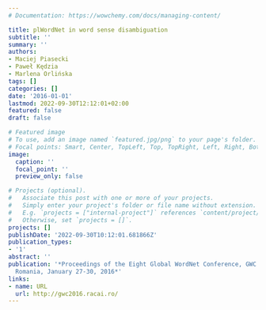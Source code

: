 ```yaml
---
# Documentation: https://wowchemy.com/docs/managing-content/

title: plWordNet in word sense disambiguation
subtitle: ''
summary: ''
authors:
- Maciej Piasecki
- Paweł Kędzia
- Marlena Orlińska
tags: []
categories: []
date: '2016-01-01'
lastmod: 2022-09-30T12:12:01+02:00
featured: false
draft: false

# Featured image
# To use, add an image named `featured.jpg/png` to your page's folder.
# Focal points: Smart, Center, TopLeft, Top, TopRight, Left, Right, BottomLeft, Bottom, BottomRight.
image:
  caption: ''
  focal_point: ''
  preview_only: false

# Projects (optional).
#   Associate this post with one or more of your projects.
#   Simply enter your project's folder or file name without extension.
#   E.g. `projects = ["internal-project"]` references `content/project/deep-learning/index.md`.
#   Otherwise, set `projects = []`.
projects: []
publishDate: '2022-09-30T10:12:01.681866Z'
publication_types:
- '1'
abstract: ''
publication: '*Proceedings of the Eight Global WordNet Conference, GWC 2016 : Bucharest,
  Romania, January 27-30, 2016*'
links:
- name: URL
  url: http://gwc2016.racai.ro/
---
```

